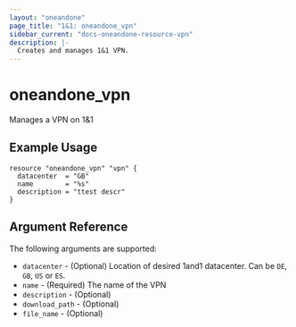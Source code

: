 ```yaml
---
layout: "oneandone"
page_title: "1&1: oneandone_vpn"
sidebar_current: "docs-oneandone-resource-vpn"
description: |-
  Creates and manages 1&1 VPN.
---
```


# oneandone\_vpn

Manages a VPN on 1&1

## Example Usage

```hcl
resource "oneandone_vpn" "vpn" {
  datacenter  = "GB"
  name        = "%s"
  description = "ttest descr"
}
```

## Argument Reference

The following arguments are supported:

* `datacenter` - (Optional) Location of desired 1and1 datacenter. Can be `DE`, `GB`, `US` or `ES`.
* `name` - (Required) The name of the VPN
* `description` - (Optional)
* `download_path` - (Optional)
* `file_name` - (Optional)

